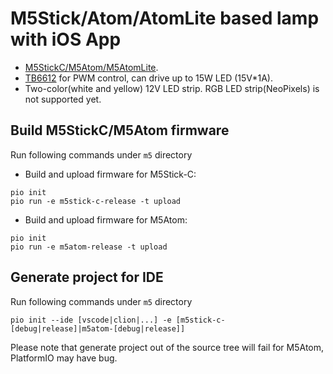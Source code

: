 M5Stick/Atom/AtomLite based lamp with iOS App
=============================================

* [M5StickC/M5Atom/M5AtomLite](https://m5stack.com/).
* [TB6612](https://wiki.seeedstudio.com/Grove-I2C_Motor_Driver-TB6612FNG/) for PWM control, can drive up to 15W LED (15V*1A).
* Two-color(white and yellow) 12V LED strip. RGB LED strip(NeoPixels) is not supported yet.


Build M5StickC/M5Atom firmware
------------------------------
Run following commands under `m5` directory

* Build and upload firmware for M5Stick-C:
```
pio init
pio run -e m5stick-c-release -t upload
```

* Build and upload firmware for M5Atom:
```
pio init
pio run -e m5atom-release -t upload
```

Generate project for IDE
------------------------
Run following commands under `m5` directory

```
pio init --ide [vscode|clion|...] -e [m5stick-c-[debug|release]|m5atom-[debug|release]]
```

Please note that generate project out of the source tree will fail for M5Atom, PlatformIO may have bug.